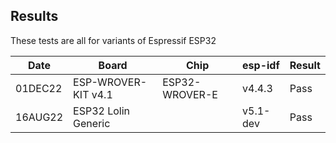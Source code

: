 ## Results

These tests are all for variants of Espressif ESP32

|   Date  | Board                | Chip           | esp-idf  | Result |
| ------- | -------------------- | -------------- | -------  | ------ |
| 01DEC22 | ESP-WROVER-KIT v4.1  | ESP32-WROVER-E | v4.4.3   | Pass   |
| 16AUG22 | ESP32 Lolin Generic  |                | v5.1-dev | Pass   |